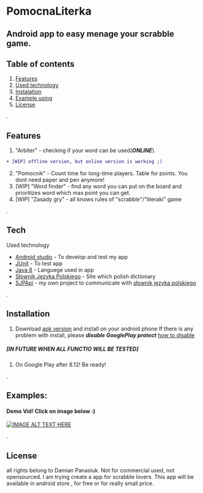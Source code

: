 # PomocnaLiterka
## Android app to easy menage your scrabble game.

## Table of contents
1. [ Features ](#fea)
2. [ Used technology ](#tech)
3. [ Instalation ](#instal)
4. [ Example using ](#example)
5. [ License ](#lic)

<a name="fea">.</a>
## Features

1. "Arbiter" - checking if your word can be used(***ONLINE***).
```diff
+ [WIP] offline version, but online version is working ;)
```
2. "Pomocnik" - Count time for long-time players. Table for points. You dont need paper and pen anymore!
3. [WIP] "Word finder" - find any word you can put on the board and prioritizes word which max point you can get.
4. [WIP] "Zasady gry" - all knows rules of "scrabble"/"literaki" game

<a name="tech">.</a>
## Tech

Used technology

- [Android studio](https://developer.android.com/studio) - To develop and test my app
- [JUnit](https://junit.org/junit5/) - To test app
- [Java 8](https://java.com/pl/download/help/java8.html) - Languege used in app
- [Słownik Języka Polskiego](https://sjp.pl) - Site which polish dictionary
- [SJPApi](https://github.com/GHRik/SjpAPI) - my own project to communicate with [słownik języka polskiego](www.sjp.pl)

<a name="instal">.</a>
## Installation

1. Download [apk version](https://github.com/GHRik/PomocnaLiterka/blob/main/APK/PomocnaLiterka.apk) and install on your android phone
If there is any problem with install, please ***disable GooglePlay protect*** [how to disable](https://support.mobile-tracker-free.com/hc/en-us/articles/360005346953-How-to-disable-Google-Play-Protect-)

##### [IN FUTURE WHEN ALL FUNCTIO WILL BE TESTED]
1. On Google Play after 8.12! Be ready! 

<a name="example">.</a>
## Examples:

#### Demo Vid! Click on image below :)
[![IMAGE ALT TEXT HERE](https://img.youtube.com/vi/5LnZbj4Xtro/0.jpg)](https://www.youtube.com/watch?v=5LnZbj4Xtro)

<a name="lic">.</a>
## License
all rights belong to Damian Panasiuk. Not for commercial used, not opensourced.
I am trying create a app for scrabble lovers. This app will be available in android store , for free or for really small price.
